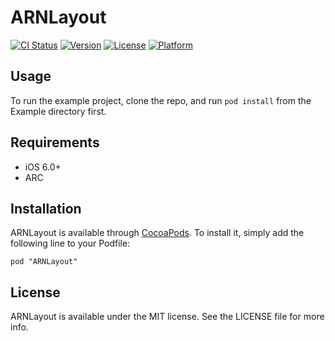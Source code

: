 # ARNLayout

[![CI Status](http://img.shields.io/travis/xxxAIRINxxx/ARNLayout.svg?style=flat)](https://travis-ci.org/xxxAIRINxxx/ARNLayout)
[![Version](https://img.shields.io/cocoapods/v/ARNLayout.svg?style=flat)](http://cocoadocs.org/docsets/ARNLayout)
[![License](https://img.shields.io/cocoapods/l/ARNLayout.svg?style=flat)](http://cocoadocs.org/docsets/ARNLayout)
[![Platform](https://img.shields.io/cocoapods/p/ARNLayout.svg?style=flat)](http://cocoadocs.org/docsets/ARNLayout)

## Usage

To run the example project, clone the repo, and run `pod install` from the Example directory first.

## Requirements

* iOS 6.0+
* ARC

## Installation

ARNLayout is available through [CocoaPods](http://cocoapods.org). To install
it, simply add the following line to your Podfile:

    pod "ARNLayout"

## License

ARNLayout is available under the MIT license. See the LICENSE file for more info.

